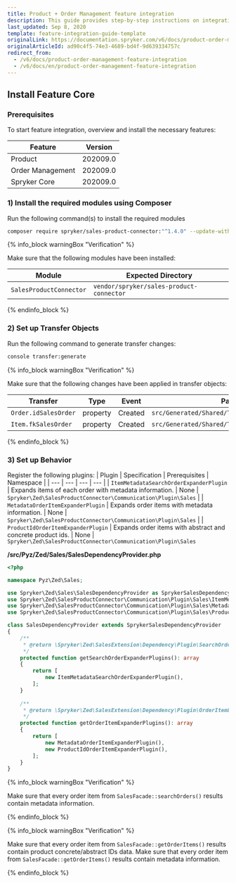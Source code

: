 ```yaml
---
title: Product + Order Management feature integration
description: This guide provides step-by-step instructions on integrating Product + Order Management feature into your project.
last_updated: Sep 8, 2020
template: feature-integration-guide-template
originalLink: https://documentation.spryker.com/v6/docs/product-order-management-feature-integration
originalArticleId: ad90c4f5-74e3-4689-bd4f-9d639334757c
redirect_from:
  - /v6/docs/product-order-management-feature-integration
  - /v6/docs/en/product-order-management-feature-integration
---
```


## Install Feature Core

### Prerequisites
To start feature integration, overview and install the necessary features:

| Feature | Version |
| --- | --- |
| Product | 202009.0 |
| Order Management | 202009.0 |
| Spryker Core | 202009.0 |

### 1) Install the required modules using Composer
Run the following command(s) to install the required modules
```bash
composer require spryker/sales-product-connector:"^1.4.0" --update-with-dependencies
```
{% info_block warningBox "Verification" %}

Make sure that the following modules have been installed:

| Module | Expected Directory |
| --- | --- |
| `SalesProductConnector` | `vendor/spryker/sales-product-connector` |

{% endinfo_block %}
### 2) Set up Transfer Objects
Run the following command to generate transfer changes:
```bash
console transfer:generate
```
{% info_block warningBox "Verification" %}

Make sure that the following changes have been applied in transfer objects:

| Transfer| Type| Event| Path|
| --- | --- | --- | --- |
| `Order.idSalesOrder` | property | Created |`src/Generated/Shared/Transfer/OrderTransfer` |
| `Item.fkSalesOrder` | property | Created | `src/Generated/Shared/Transfer/ItemTransfer` |

{% endinfo_block %}

### 3) Set up Behavior
Register the following plugins:
| Plugin | Specification | Prerequisites | Namespace |
| --- | --- | --- | --- |
| `ItemMetadataSearchOrderExpanderPlugin` | Expands items of each order with metadata information. | None | `Spryker\Zed\SalesProductConnector\Communication\Plugin\Sales` |
| `MetadataOrderItemExpanderPlugin` | Expands order items with metadata information. | None | `Spryker\Zed\SalesProductConnector\Communication\Plugin\Sales` |
| `ProductIdOrderItemExpanderPlugin` | Expands order items with abstract and concrete product ids. | None | `Spryker\Zed\SalesProductConnector\Communication\Plugin\Sales`

**/src/Pyz/Zed/Sales/SalesDependencyProvider.php**
```php
<?php

namespace Pyz\Zed\Sales;

use Spryker\Zed\Sales\SalesDependencyProvider as SprykerSalesDependencyProvider;
use Spryker\Zed\SalesProductConnector\Communication\Plugin\Sales\ItemMetadataSearchOrderExpanderPlugin;
use Spryker\Zed\SalesProductConnector\Communication\Plugin\Sales\MetadataOrderItemExpanderPlugin;
use Spryker\Zed\SalesProductConnector\Communication\Plugin\Sales\ProductIdOrderItemExpanderPlugin;

class SalesDependencyProvider extends SprykerSalesDependencyProvider
{
    /**
     * @return \Spryker\Zed\SalesExtension\Dependency\Plugin\SearchOrderExpanderPluginInterface[]
     */
    protected function getSearchOrderExpanderPlugins(): array
    {
        return [
            new ItemMetadataSearchOrderExpanderPlugin(),
        ];
    }
    
    /**
     * @return \Spryker\Zed\SalesExtension\Dependency\Plugin\OrderItemExpanderPluginInterface[]
     */
    protected function getOrderItemExpanderPlugins(): array
    {
        return [
            new MetadataOrderItemExpanderPlugin(),
            new ProductIdOrderItemExpanderPlugin(),
        ];
    }
}
```
{% info_block warningBox "Verification" %}

Make sure that every order item from `SalesFacade::searchOrders()` results contain metadata information.

{% endinfo_block %}

{% info_block warningBox "Verification" %}

Make sure that every order item from `SalesFacade::getOrderItems()` results contain product concrete/abstract IDs data.
Make sure that every order item from `SalesFacade::getOrderItems()` results contain metadata information.

{% endinfo_block %}

